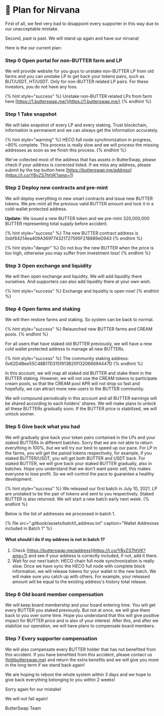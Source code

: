 # 🦅 Plan for Nirvana

First of all, we feel very bad to disappoint every supporter in this way due to our unacceptable mistake.

Second, past is past. We will stand up again and have our nirvana!

Here is the our current plan:

### Step 0 Open portal for non-BUTTER farm and LP

We will provide website for you guys to unstake non-BUTTER LP from old farms and you can unstake LP to get back your tokens pairs, such as BUT/USDT, HT/USDT. Only for non-BUTTER related LP pairs. For these investors, you do not have any loss.

{% hint style="success" %}
Unstake non-BUTTER related LPs from farm here [https://1.butterswap.me/](https://1.butterswap.me/)
{% endhint %}

### Step 1 Take snapshot

We will take snapshot of every LP and every staking. Trust blockchain, information is permanent and we can always get the information accurately.

{% hint style="warning" %}
HECO full node synchronization in progress, ~80% complete. This process is really slow and we will process the missing addresses as soon as we finish this process.
{% endhint %}

We've collected most of the address that has assets in ButterSwap, please check if your address is corrected listed. If we miss any address, please submit by the top button here [https://butterswap.me/address](https://t.co/YBvZS7htVK?amp=1)

### Step 2 Deploy new contracts and pre-mint

We will deploy everything in new smart contracts and issue new BUTTER tokens. We pre-mint all the previous valid BUTTER amount and lock it in a cold-wallet protected address.

**Update:** We issued a new BUTTER token and we pre-mint 320,000,000 BUTTER representing total supply before accident. 

{% hint style="success" %}
The new BUTTER contract address is 0xbf84214ea409A369774321727595F218889eD943
{% endhint %}

{% hint style="danger" %}
Do not buy the new BUTTER when the price is too high, otherwise you may suffer from investment loss!
{% endhint %}

### Step 3 Open exchange and liquidity

We will then open exchange and liquidity. We will add liquidity there ourselves. And supporters can also add liquidity there at your own wish.

{% hint style="success" %}
Exchange and liquidity is open now!
{% endhint %}

### Step 4 Open farms and staking

We will then restore farms and staking. So system can be back to normal.

{% hint style="success" %}
Relaunched new BUTTER farms and CREAM pools.
{% endhint %}

For all users that have staked old BUTTER previously, we will have a new cold wallet protected address to manage all new BUTTERs.

{% hint style="success" %}
The community staking address: 0x62D4Bee55C48B17D315f913B20f132066694447D
{% endhint %}

In this account, we will map all staked old BUTTER and stake them in the BUTTER staking. However, we will not use the CREAM tokens to participate cream pools, so that the CREAM pool APR will not drop so fast and hopefully, we can attract more new users to the BUTTER community.

We will compound periodically in this account and all BUTTER earnings will be shared according to each holders' shares. We will make plans to unlock all these BUTTERs gradually soon. If the BUTTER price is stabilized, we will unlock sooner.

### Step 5 Give back what you had

We will gradually give back your token pairs contained in the LPs and your staked BUTTERs in different batches. Sorry that we are not able to return everything in 100%, but we will try our best to speed up our pace. For LP in the farms, you will get the paired tokens respectively, for example, if you staked BUTTER/USDT, you will get both BUTTER and USDT back. For staked BUTTER, we will give back your staked BUTTER gradually, also in batches. Hope you understand that we don't want panic sell, this makes everyone to lose profit. So we will control the pace to guarantee a healthy development.

{% hint style="success" %}
We released our first batch in July 10, 2021. LP are unstaked to be the pair of tokens and sent to you respectively. Staked BUTTER is also returned. We will start a new batch early next week.
{% endhint %}

Below is the list of addresses we processed in batch 1.

{% file src=".gitbook/assets/batch1\_address.txt" caption="Wallet Addresses included in Batch 1" %}

#### What should I do if my address is not in batch 1?

1. Check [https://butterswap.me/address](https://t.co/YBvZS7htVK?amp=1) and see if your address is correctly included, if not, add it there.
2. Wait for our next batch. HECO chain full node synchronization is really slow. Once we have sync the HECO full node with complete block information, we will release tokens for your wallet in the new batch. We will make sure you catch up with others. For example, your released amount will be equal to the existing address's history total release.

### Step 6 Old board member compensation

We will keep board membership and your board entering time. You will get every BUTTER you staked previously. But not at once, we will give them back to you over some time. Hope you understand that this will give positive impact for BUTTER price and is also of your interest. After this, and after we stabilize our operation, we will have plans to compensate board members. 

### Step 7 Every supporter compensation

We will also compensate every BUTTER holder that has not benefited from this accident. If you have benefited from this accident, please contact us \(hi@butterswap.me\) and return the extra benefits and we will give you more in the long term if we stand back again!

We are hoping to reboot the whole system within 3 days and we hope to give back everything belonging to you within 2 weeks!

Sorry again for our mistake!

We will not fall again!

ButterSwap Team



